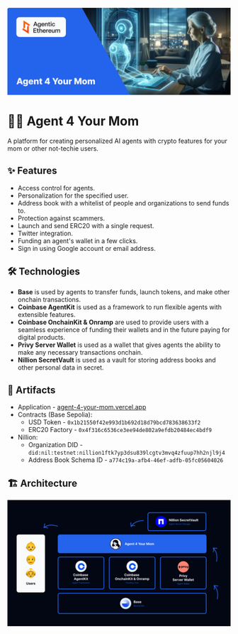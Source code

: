 ![Cover](/Cover.png)

# 👩‍🦰 Agent 4 Your Mom

A platform for creating personalized AI agents with crypto features for your mom or other not-techie users.

## ✨ Features

- Access control for agents.
- Personalization for the specified user.
- Address book with a whitelist of people and organizations to send funds to.
- Protection against scammers.
- Launch and send ERC20 with a single request.
- Twitter integration.
- Funding an agent's wallet in a few clicks.
- Sign in using Google account or email address.

## 🛠️ Technologies

- **Base** is used by agents to transfer funds, launch tokens, and make other onchain transactions.
- **Coinbase AgentKit** is used as a framework to run flexible agents with extensible features.
- **Coinbase OnchainKit & Onramp** are used to provide users with a seamless experience of funding their wallets and in the future paying for digital products.
- **Privy Server Wallet** is used as a wallet that gives agents the ability to make any necessary transactions onchain.
- **Nillion SecretVault** is used as a vault for storing address books and other personal data in secret.

## 🔗 Artifacts

- Application - [agent-4-your-mom.vercel.app](https://agent-4-your-mom.vercel.app/)
- Contracts (Base Sepolia):
  - USD Token - `0x1b21550f42e993d1b692d18d79bcd783638633f2`
  - ERC20 Factory - `0x4f316c6536ce3ee94de802a9efdb20484ec4bdf9`
- Nillion:
  - Organization DID - `did:nil:testnet:nillion1ftk7yp3dsu839lcgtv3mvq4zfuup7hh2njl9j4`
  - Address Book Schema ID - `a774c19a-afb4-46ef-adfb-05fc05604026`

## 🏗️ Architecture

![Architecture](/Architecture.png)
